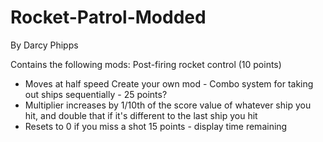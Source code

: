 # Rocket-Patrol-Modded

By Darcy Phipps

Contains the following mods:
Post-firing rocket control (10 points)
  - Moves at half speed
Create your own mod - Combo system for taking out ships sequentially - 25 points?
  - Multiplier increases by 1/10th of the score value of whatever ship you hit, and double that if it's different to the last ship you hit
  - Resets to 0 if you miss a shot
15 points - display time remaining